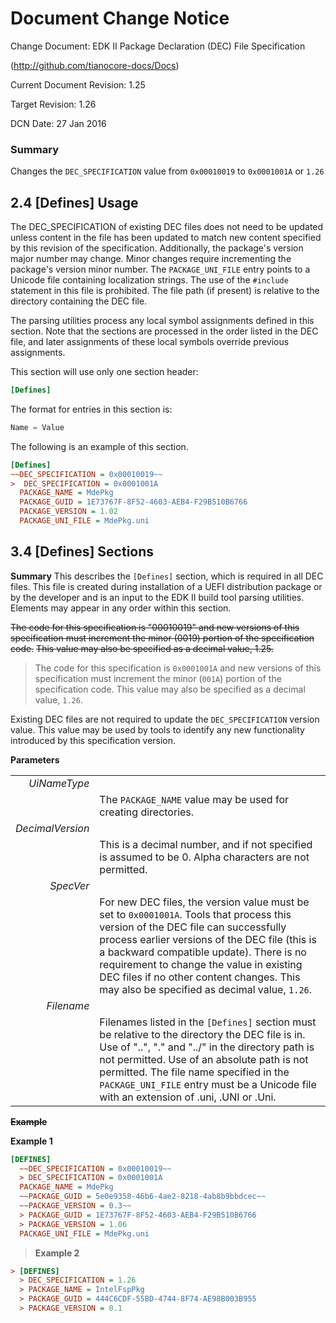 # Document Change Notice


Change Document: EDK II Package Declaration (DEC) File Specification

(http://github.com/tianocore-docs/Docs)

Current Document Revision: 1.25

Target Revision: 1.26

DCN Date: 27 Jan 2016

### Summary
Changes the ```DEC_SPECIFICATION``` value from ```0x00010019``` to ```0x0001001A``` or ```1.26```

## 2.4 [Defines] Usage

The DEC_SPECIFICATION of existing DEC files does not need to be updated unless
content in the file has been updated to match new content specified by this
revision of the specification. Additionally, the package's version major number
may change. Minor changes require incrementing the package's version minor 
number. The ```PACKAGE_UNI_FILE``` entry points to a Unicode file containing 
localization strings. The use of the ```#include``` statement in this file is 
prohibited. The file path (if present) is relative to the directory containing
the DEC file.

The parsing utilities process any local symbol assignments defined in this
section. Note that the sections are processed in the order listed in the DEC
file, and later assignments of these local symbols override previous
assignments.

This section will use only one section header:

```ini
[Defines]
```

The format for entries in this section is:
```C
Name = Value
```

The following is an example of this section.
```ini
[Defines]
~~DEC_SPECIFICATION = 0x00010019~~
>  DEC_SPECIFICATION = 0x0001001A
  PACKAGE_NAME = MdePkg
  PACKAGE_GUID = 1E73767F-8F52-4603-AEB4-F29B510B6766
  PACKAGE_VERSION = 1.02
  PACKAGE_UNI_FILE = MdePkg.uni
```

## 3.4 [Defines] Sections
**Summary**
This describes the ```[Defines]``` section, which is required in all DEC files. This 
file is created during installation of a UEFI distribution package or by the 
developer and is an input to the EDK II build tool parsing utilities. Elements 
may appear in any order within this section.

~~The code for this specification is "00010019" and new versions of this~~
~~specification must increment the minor (0019) portion of the specification code.~~
~~This value may also be specified as a decimal value, 1.25.~~

> The code for this specification is ```0x0001001A``` and new versions of this
> specification must increment the minor (```001A```) portion of the specification code.
> This value may also be specified as a decimal value, ```1.26```.

Existing DEC files are not required to update the ```DEC_SPECIFICATION``` 
version value. This value may be used by tools to identify any new functionality 
introduced by this specification version.

**Parameters**

|     |     |
| --: | :-- |
| *UiNameType* |   |
|  | The ```PACKAGE_NAME``` value may be used for creating directories. |
| *DecimalVersion* |    |
|  | This is a decimal number, and if not specified is assumed to be 0. Alpha characters are not permitted. |
| *SpecVer* |     |
|  | For new DEC files, the version value must be set to ```0x0001001A```. Tools that process this version of the DEC file can successfully process earlier versions of the DEC file (this is a backward compatible update). There is no requirement to change the value in existing DEC files if no other content changes. This may also be specified as decimal value, ```1.26```. |
| *Filename* |    |
|  | Filenames listed in the ```[Defines]``` section must be relative to the directory the DEC file is in. Use of "..", "." and "../" in the directory path is not permitted. Use of an absolute path is not permitted. The file name specified in the ```PACKAGE_UNI_FILE``` entry must be a Unicode file with an extension of .uni, .UNI or .Uni. |

 
~~**Example**~~

**Example 1**
```ini
[DEFINES]
  ~~DEC_SPECIFICATION = 0x00010019~~
  > DEC_SPECIFICATION = 0x0001001A
  PACKAGE_NAME = MdePkg
  ~~PACKAGE_GUID = 5e0e9358-46b6-4ae2-8218-4ab8b9bbdcec~~
  ~~PACKAGE_VERSION = 0.3~~
  > PACKAGE_GUID = 1E73767F-8F52-4603-AEB4-F29B510B6766
  > PACKAGE_VERSION = 1.06
  PACKAGE_UNI_FILE = MdePkg.uni
```

> **Example 2**

```ini
> [DEFINES]
  > DEC_SPECIFICATION = 1.26
  > PACKAGE_NAME = IntelFspPkg
  > PACKAGE_GUID = 444C6CDF-55BD-4744-8F74-AE98B003B955
  > PACKAGE_VERSION = 0.1
```

